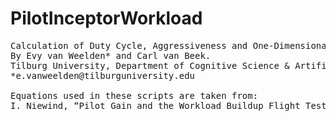 # PilotInceptorWorkload
<pre>Calculation of Duty Cycle, Aggressiveness and One-Dimensional Pilot Inceptor Workload.
By Evy van Weelden* and Carl van Beek.
Tilburg University, Department of Cognitive Science & Artificial Intelligence
*e.vanweelden@tilburguniversity.edu

Equations used in these scripts are taken from:
I. Niewind, “Pilot Gain and the Workload Buildup Flight Test Technique: A Closer Investigation of Pilot Inceptor Workload”, DLR-Interner Bericht, Report No. IB 111-2012/74, Oct. 2012, URL: https://elib.dlr.de/88208/. 
</pre>
